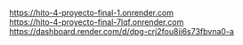 https://hito-4-proyecto-final-1.onrender.com    
https://hito-4-proyecto-final-7lqf.onrender.com 
https://dashboard.render.com/d/dpg-crj2fou8ii6s73fbvna0-a

